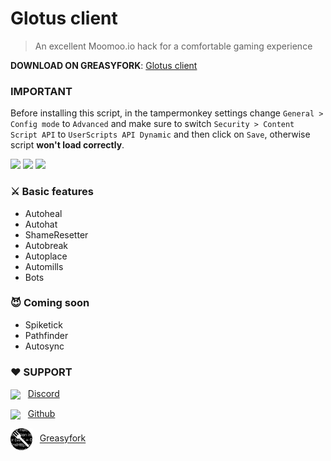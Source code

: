 # Glotus client
> An excellent Moomoo.io hack for a comfortable gaming experience

**DOWNLOAD ON GREASYFORK**: [Glotus client](https://greasyfork.org/en/scripts/540039-glotus-client-moomoo-io-v2-0-3)

### IMPORTANT
Before installing this script, in the tampermonkey settings change `General > Config mode` to `Advanced` and make sure to switch `Security > Content Script API` to `UserScripts API Dynamic` and then click on `Save`, otherwise script **won't load correctly**.
<br>

<img src="https://imagizer.imageshack.com/img924/8446/PJSHzY.png" width="500"/>

<img src="https://imagizer.imageshack.com/img922/7369/18zIVG.png" width="500"/>

<img src="https://imagizer.imageshack.com/img924/8/z8Ao3S.png" width="500"/>

### ⚔️ Basic features
- Autoheal
- Autohat
- ShameResetter
- Autobreak
- Autoplace
- Automills
- Bots


### 😈 Coming soon
- Spiketick
- Pathfinder
- Autosync

### ❤️ SUPPORT
<img src="https://imagizer.imageshack.com/img922/8428/kuU8uh.png" align="center" height="35"/>&nbsp;&nbsp;&nbsp;[Discord](https://discord.gg/cPRFdcZkeD)<br>

<img src="https://imagizer.imageshack.com/img923/6023/Bubydn.png" align="center" height="35"/>&nbsp;&nbsp;&nbsp;[Github](https://github.com/Murka007/Glotus-Client)<br>

<img src="https://raw.githubusercontent.com/Murka007/Murka007/main/img/greasyfork.svg" align="center" height="35"/>&nbsp;&nbsp;&nbsp;[Greasyfork](https://greasyfork.org/en/users/919633-murka007)<br>